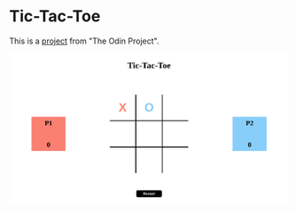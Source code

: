 # Tic-Tac-Toe
This is a [project](https://www.theodinproject.com/lessons/node-path-javascript-tic-tac-toe) from "The Odin Project".

![screenshot](./image/screenshot.png)

